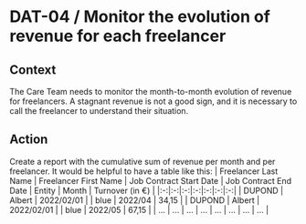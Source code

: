 # **DAT-04** / Monitor the evolution of revenue for each freelancer


## Context
The Care Team needs to monitor the month-to-month evolution of revenue for freelancers. A stagnant revenue is not a good sign, and it is necessary to call the freelancer to understand their situation.


## Action
Create a report with the cumulative sum of revenue per month and per freelancer. It would be helpful to have a table like this:
| Freelancer Last Name | Freelancer First Name | Job Contract Start Date | Job Contract End Date | Entity | Month | Turnover (in €) |
|:-:|:-:|:-:|:-:|:-:|:-:|:-:|
| DUPOND | Albert | 2022/02/01 |  | blue | 2022/04 | 34,15 |
| DUPOND | Albert | 2022/02/01 |  | blue | 2022/05 | 67,15 |
| ... | ... | ... | ... | ... | ... | ... | ... |

